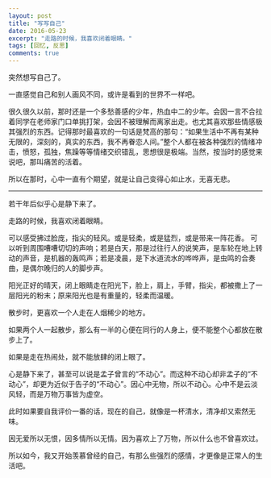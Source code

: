 ```yaml
---
layout: post
title: "写写自己"
date: 2016-05-23
excerpt: "走路的时候，我喜欢闭着眼睛。"
tags: [回忆, 反思]
comments: true
---
```


突然想写自己了。

一直感觉自己和别人画风不同，或许是看到的世界不一样吧。

很久很久以前，那时还是一个多愁善感的少年，热血中二的少年。会因一言不合拉着同学在老师家门口单挑打架，会因不被理解而离家出走。也尤其喜欢那些情感极其强烈的东西。记得那时最喜欢的一句话是梵高的那句：“如果生活中不再有某种无限的，深刻的，真实的东西，我不再眷恋人间。”整个人都在被各种强烈的情绪冲击，愤怒，孤独，焦躁等等情绪交织错乱，思想很是极端。当然，按当时的感觉来说吧，那叫痛苦的活着。

所以在那时，心中一直有个期望，就是让自己变得心如止水，无喜无悲。

******

若干年后似乎心是静下来了。

走路的时候，我喜欢闭着眼睛。

可以感受拂过脸庞，指尖的轻风。或是轻柔，或是猛烈，或是带来一阵花香。
可以听到周围嘈嘈切切的声响；若是白天，那是过往行人的说笑声，是车轮在地上转动的声音，是机器的轰鸣声；若是凌晨，是下水道流水的哗哗声，是虫鸣的合奏曲，是偶尔晚归的人的脚步声。

阳光正好的晴天，闭上眼睛走在阳光下，脸上，肩上，手臂，指尖，都被撒上了一层阳光的粉末；原来阳光也是有重量的，轻柔而温暖。

散步时，更喜欢一个人走在人烟稀少的地方。

如果两个人一起散步，那么有一半的心便在同行的人身上，便不能整个心都放在散步上了。

如果是走在热闹处，就不能放肆的闭上眼了。

心是静下来了，甚至可以说是孟子曾言的“不动心”。而这种不动心却非孟子的“不动心”，却更为近似于告子的“不动心”。因心中无物，所以不动心。心中不是云淡风轻，而是万物万事皆为虚空。

此时如果要自我评价一番的话，现在的自己，就像是一杯清水，清净却又索然无味。

因无爱所以无恨，因多情所以无情。因为喜欢上了万物，所以什么也不曾喜欢过。

所以如今，我又开始羡慕曾经的自己，有那么些强烈的感情，才更像是正常人的生活吧。